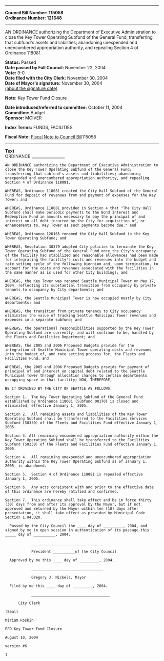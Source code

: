 * * * * *  
  
**Council Bill Number: [](#h0)[](#h2)115058**   
**Ordinance Number: 121648**  
  
* * * * *  
  
AN ORDINANCE authorizing the Department of Executive Administration to close the Key Tower Operating Subfund of the General Fund; transferring that subfund's assets and liabilities; abandoning unexpended and unencumbered appropriation authority, and repealing Section 4 of Ordinance 118081.  
  
**Status:** Passed   
**Date passed by Full Council:** November 22, 2004   
**Vote:** 9-0   
**Date filed with the City Clerk:** November 30, 2004   
**Date of Mayor's signature:** November 30, 2004   
[(about the signature date)](/~public/approvaldate.htm)   
  
**Note:** Key Tower Fund Closure  
  
  
**Date introduced/referred to committee:** October 11, 2004   
**Committee:** Budget   
**Sponsor:** MCIVER   
  
**Index Terms:** FUNDS, FACILITIES  
  
**Fiscal Note:** [Fiscal Note to Council Bill](http://clerk.seattle.gov/~public/fnote/115058.htm)[](#h1)[](#h3)115058  
  
* * * * *  
  
**Text**  
    ORDINANCE _________________  
  
    AN ORDINANCE authorizing the Department of Executive Administration to  
    close the Key Tower Operating Subfund of the General Fund;  
    transferring that subfund's assets and liabilities; abandoning  
    unexpended and unencumbered appropriation authority, and repealing  
    Section 4 of Ordinance 118081.  
  
    WHEREAS, Ordinance 118081 created the City Hall Subfund of the General  
    Fund for deposit of revenues from and payment of expenses for the Key  
    Tower; and  
  
    WHEREAS, Ordinance 118081 provided in Section 4 that "The City Hall  
    Subfund shall make periodic payments to the Bond Interest and  
    Redemption Fund in amounts necessary to pay the principal of and  
    interest on all debt incurred by the City for acquisition of, or  
    enhancements to, Key Tower as such payments become due;" and  
  
    WHEREAS, Ordinance 120165 renamed the City Hall Subfund to the Key  
    Tower Operating Subfund; and  
  
    WHEREAS, Resolution 30379 adopted City policies to terminate the Key  
    Tower Operating Subfund of the General Fund once the City's occupancy  
    of the facility had stabilized and reasonable allowances had been made  
    for integrating the facility's costs and revenues into the budget and  
    rate setting cycle of the following biennium and, upon termination, to  
    account for the costs and revenues associated with the facilities in  
    the same manner as is used for other City buildings; and  
  
    WHEREAS, the Key Tower was renamed Seattle Municipal Tower on May 17,  
    2004, reflecting its substantial transition from occupancy by private  
    tenants to occupancy by City departments; and  
  
    WHEREAS, the Seattle Municipal Tower is now occupied mostly by City  
    departments; and  
  
    WHEREAS, the transition from private tenancy to City occupancy  
    eliminates the value of tracking Seattle Municipal Tower revenues and  
    expenses in a separate subfund; and  
  
    WHEREAS, the operational responsibilities supported by the Key Tower  
    Operating Subfund are currently, and will continue to be, handled by  
    the Fleets and Facilities Department; and  
  
    WHEREAS, the 2005 and 2006 Proposed Budgets provide for the  
    integration of Seattle Municipal Tower operating costs and revenues  
    into the budget of, and rate setting process for, the Fleets and  
    Facilities Fund; and  
  
    WHEREAS, the 2005 and 2006 Proposed Budgets provide for payment of  
    principal of and interest on capital debt related to the Seattle  
    Municipal Tower through allocation charges to certain departments  
    occupying space in that facility; NOW, THEREFORE,  
  
    BE IT ORDAINED BY THE CITY OF SEATTLE AS FOLLOWS:  
  
    Section 1.  The Key Tower Operating Subfund of the General Fund  
    established by Ordinance 118081 (Subfund 00170) is closed and  
    eliminated, effective January 1, 2005.  
  
    Section 2.  All remaining assets and liabilities of the Key Tower  
    Operating Subfund shall be transferred to the Facilities Services  
    Subfund (50330) of the Fleets and Facilities Fund effective January 1,  
    2005.  
  
    Section 3. All remaining encumbered appropriation authority within the  
    Key Tower Operating Subfund shall be transferred to the Facilities  
    Subfund (50330) of the Fleets and Facilities Fund effective January 1,  
    2005.  
  
    Section 4.  All remaining unexpended and unencumbered appropriation  
    authority within the Key Tower Operating Subfund as of January 1,  
    2005, is abandoned.  
  
    Section 5.  Section 4 of Ordinance 118081 is repealed effective  
    January 1, 2005.  
  
    Section 6.  Any acts consistent with and prior to the effective date  
    of this ordinance are hereby ratified and confirmed.  
  
    Section 7.  This ordinance shall take effect and be in force thirty  
    (30) days from and after its approval by the Mayor, but if not  
    approved and returned by the Mayor within ten (10) days after  
    presentation, it shall take effect as provided by Municipal Code  
    Section 1.04.020.  
  
      Passed by the City Council the ____ day of _________, 2004, and  
    signed by me in open session in authentication of its passage this  
    _____ day of __________, 2004.  
  
                _________________________________  
  
                President __________of the City Council  
  
      Approved by me this ____ day of _________, 2004.  
  
                _________________________________  
  
                Gregory J. Nickels, Mayor  
  
      Filed by me this ____ day of _________, 2004.  
  
                ____________________________________  
  
          City Clerk  
  
    (Seal)  
  
    Miriam Roskin  
  
    FFD Key Tower Fund Closure  
  
    August 10, 2004  
  
    version #6  
  
    1  
